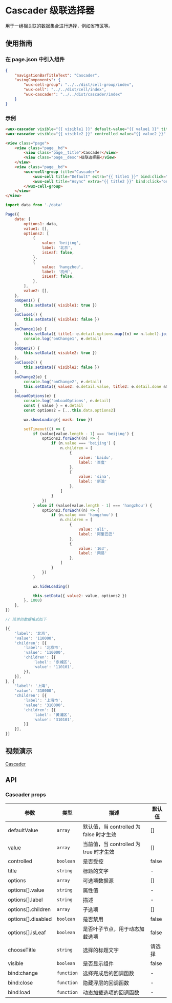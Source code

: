 # Cascader 级联选择器

用于一组相关联的数据集合进行选择，例如省市区等。

## 使用指南

### 在 page.json 中引入组件

```json
{
    "navigationBarTitleText": "Cascader",
    "usingComponents": {
        "wux-cell-group": "../../dist/cell-group/index",
        "wux-cell": "../../dist/cell/index",
        "wux-cascader": "../../dist/cascader/index"
    }
}
```

### 示例

```html
<wux-cascader visible="{{ visible1 }}" default-value="{{ value1 }}" title="所在地区" options="{{ options1 }}" bind:close="onClose1" bind:change="onChange1" />
<wux-cascader visible="{{ visible2 }}" controlled value="{{ value2 }}" title="所在地区" options="{{ options2 }}" bind:close="onClose2" bind:change="onChange2" bind:load="onLoadOptions" />

<view class="page">
    <view class="page__hd">
        <view class="page__title">Cascader</view>
        <view class="page__desc">级联选择器</view>
    </view>
    <view class="page__bd">
        <wux-cell-group title="Cascader">
            <wux-cell title="Default" extra="{{ title1 }}" bind:click="onOpen1"></wux-cell>
            <wux-cell title="Async" extra="{{ title2 }}" bind:click="onOpen2"></wux-cell>
        </wux-cell-group>
    </view>
</view>
```

```js
import data from './data'

Page({
    data: {
        options1: data,
        value1: [],
        options2: [
            {
                value: 'beijing',
                label: '北京',
                isLeaf: false,
            },
            {
                value: 'hangzhou',
                label: '杭州',
                isLeaf: false,
            },
        ],
        value2: [],
    },
    onOpen1() {
        this.setData({ visible1: true })
    },
    onClose1() {
        this.setData({ visible1: false })
    },
    onChange1(e) {
        this.setData({ title1: e.detail.options.map((n) => n.label).join('/') })
        console.log('onChange1', e.detail)
    },
    onOpen2() {
        this.setData({ visible2: true })
    },
    onClose2() {
        this.setData({ visible2: false })
    },
    onChange2(e) {
        console.log('onChange2', e.detail)
        this.setData({ value2: e.detail.value, title2: e.detail.done && e.detail.options.map((n) => n.label).join('/') })
    },
    onLoadOptions(e) {
        console.log('onLoadOptions', e.detail)
        const { value } = e.detail
        const options2 = [...this.data.options2]

        wx.showLoading({ mask: true })

        setTimeout(() => {
            if (value[value.length - 1] === 'beijing') {
                options2.forEach((n) => {
                    if (n.value === 'beijing') {
                        n.children = [
                            {
                                value: 'baidu',
                                label: '百度'
                            },
                            {
                                value: 'sina',
                                label: '新浪'
                            },
                        ]
                    }
                })
            } else if (value[value.length - 1] === 'hangzhou') {
                options2.forEach((n) => {
                    if (n.value === 'hangzhou') {
                        n.children = [
                            {
                                value: 'ali',
                                label: '阿里巴巴'
                            },
                            {
                                value: '163',
                                label: '网易'
                            },
                        ]
                    }
                })
            }

            wx.hideLoading()

            this.setData({ value2: value, options2 })
        }, 1000)
    },
})
```

```js
// 简单的数据格式如下

[{
    'label': '北京',
    'value': '110000',
    'children': [{
        'label': '北京市',
        'value': '110000',
        'children': [{
            'label': '东城区',
            'value': '110101',
        }],
    }],
}, {
    'label': '上海',
    'value': '310000',
    'children': [{
        'label': '上海市',
        'value': '310000',
        'children': [{
            'label': '黄浦区',
            'value': '310101',
        }]
    }],
}]
```

## 视频演示

[Cascader](./_media/cascader.mp4 ':include :type=iframe width=375px height=667px')

## API

### Cascader props

| 参数 | 类型 | 描述 | 默认值 |
| --- | --- | --- | --- |
| defaultValue | <code>array</code> | 默认值，当 controlled 为 false 时才生效 | [] |
| value | <code>array</code> | 当前值，当 controlled 为 true 时才生效 | [] |
| controlled | <code>boolean</code> | 是否受控 | false |
| title | <code>string</code> | 标题的文字 | - |
| options | <code>array</code> | 可选项数据源 | [] |
| options[].value | <code>string</code> | 属性值 | - |
| options[].label | <code>string</code> | 描述 | - |
| options[].children | <code>array</code> | 子选项 | [] |
| options[].disabled | <code>boolean</code> | 是否禁用 | false |
| options[].isLeaf | <code>boolean</code> | 是否叶子节点，用于动态加载选项 | false |
| chooseTitle | <code>string</code> | 选择的标题文字 | 请选择 |
| visible | <code>boolean</code> | 是否显示组件 | false |
| bind:change | <code>function</code> | 选择完成后的回调函数 | - |
| bind:close | <code>function</code> | 隐藏浮层的回调函数 | - |
| bind:load | <code>function</code> | 动态加载选项的回调函数 | - |